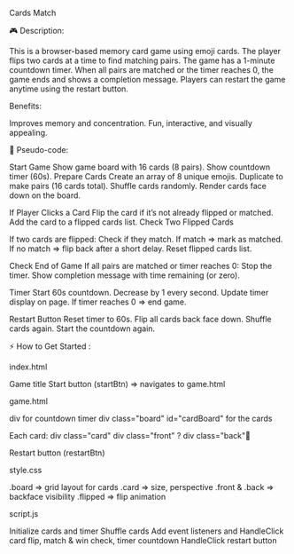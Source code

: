 Cards Match

🎮 Description:

This is a browser-based memory card game using emoji cards. The player flips two cards at a time to find matching pairs. The game has a 1-minute countdown timer. When all pairs are matched or the timer reaches 0, the game ends and shows a completion message. Players can restart the game anytime using the restart button.

Benefits:

Improves memory and concentration. Fun, interactive, and visually appealing.

📝 Pseudo-code:

Start Game Show game board with 16 cards (8 pairs). Show countdown timer (60s). Prepare Cards Create an array of 8 unique emojis. Duplicate to make pairs (16 cards total). Shuffle cards randomly. Render cards face down on the board.

If Player Clicks a Card Flip the card if it’s not already flipped or matched. Add the card to a flipped cards list. Check Two Flipped Cards

If two cards are flipped: Check if they match. If match => mark as matched. If no match => flip back after a short delay. Reset flipped cards list.

Check End of Game If all pairs are matched or timer reaches 0: Stop the timer. Show completion message with time remaining (or zero).

Timer Start 60s countdown. Decrease by 1 every second. Update timer display on page. If timer reaches 0 => end game.

Restart Button Reset timer to 60s. Flip all cards back face down. Shuffle cards again. Start the countdown again.

⚡ How to Get Started :

index.html

Game title Start button (startBtn) => navigates to game.html

game.html

div for countdown timer div class="board" id="cardBoard" for the cards

Each card: div class="card" div class="front" ? div class="back"🐶

Restart button (restartBtn)

style.css

.board => grid layout for cards .card => size, perspective .front & .back => backface visibility .flipped => flip animation

script.js

Initialize cards and timer Shuffle cards Add event listeners and HandleClick card flip, match & win check, timer countdown HandleClick restart button

